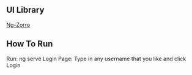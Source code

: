 ## UI Library

[Ng-Zorro](https://ng.ant.design/)

## How To Run

Run: ng serve
Login Page: Type in any username that you like and click Login
